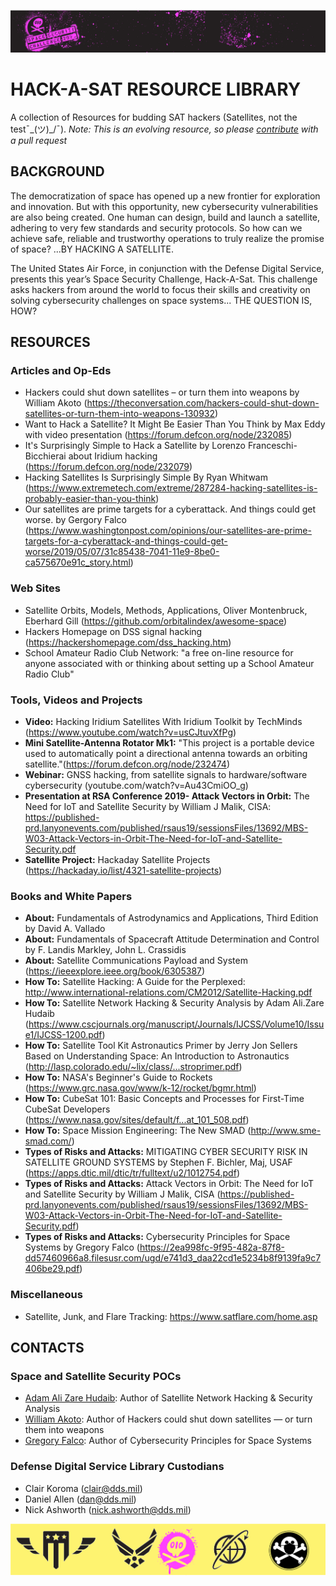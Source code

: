 ![Space Security Challeng 2020 Logo](./graphics/DDS-HASlibrary-logo.png "Space Security Challeng 2020 Logo")

# HACK-A-SAT RESOURCE LIBRARY

A collection of Resources for budding SAT hackers (Satellites, not the test¯\_(ツ)_/¯). *Note: This is an evolving resource, so please [contribute](./HASlibrary-contribute-instrxns.md) with a pull request*

## BACKGROUND
 
The democratization of space has opened up a new frontier for exploration and innovation.  But with this opportunity, new cybersecurity vulnerabilities are also being created. One human can design, build and launch a satellite, adhering to very few standards and security protocols. So how can we achieve safe, reliable and trustworthy operations to truly realize the promise of space?  ...BY HACKING A SATELLITE.

The United States Air Force, in conjunction with the Defense Digital Service, presents this year’s Space Security Challenge, Hack-A-Sat. This challenge asks hackers from around the world to focus their skills and creativity on solving cybersecurity challenges on space systems... THE QUESTION IS, HOW?

## RESOURCES
### Articles and Op-Eds
- Hackers could shut down satellites – or turn them into weapons by William Akoto (https://theconversation.com/hackers-could-shut-down-satellites-or-turn-them-into-weapons-130932)
- Want to Hack a Satellite? It Might Be Easier Than You Think by Max Eddy with video presentation (https://forum.defcon.org/node/232085)
- It's Surprisingly Simple to Hack a Satellite by Lorenzo Franceschi-Bicchierai about Iridium hacking (https://forum.defcon.org/node/232079)
- Hacking Satellites Is Surprisingly Simple By Ryan Whitwam (https://www.extremetech.com/extreme/287284-hacking-satellites-is-probably-easier-than-you-think)
- Our satellites are prime targets for a cyberattack. And things could get worse. by Gergory Falco (https://www.washingtonpost.com/opinions/our-satellites-are-prime-targets-for-a-cyberattack-and-things-could-get-worse/2019/05/07/31c85438-7041-11e9-8be0-ca575670e91c_story.html)

### Web Sites
- Satellite Orbits, Models, Methods, Applications, Oliver Montenbruck, Eberhard Gill (https://github.com/orbitalindex/awesome-space)
- Hackers Homepage on DSS signal hacking (https://hackershomepage.com/dss_hacking.htm)
- School Amateur Radio Club Network: "a free on-line resource for anyone associated with or thinking about setting up a School Amateur Radio Club"

### Tools, Videos and Projects
- **Video:** Hacking Iridium Satellites With Iridium Toolkit by TechMinds (https://www.youtube.com/watch?v=usCJtuvXfPg)
- **Mini Satellite-Antenna Rotator Mk1:** "This project is a portable device used to automatically point a directional antenna towards an orbiting satellite."(https://forum.defcon.org/node/232474)
- **Webinar:** GNSS hacking, from satellite signals to hardware/software cybersecurity (youtube.com/watch?v=Au43CmiOO_g)
- **Presentation at RSA Conference 2019- Attack Vectors in Orbit:** The Need for IoT and Satellite Security by William J Malik, CISA: https://published-prd.lanyonevents.com/published/rsaus19/sessionsFiles/13692/MBS-W03-Attack-Vectors-in-Orbit-The-Need-for-IoT-and-Satellite-Security.pdf
- **Satellite Project:** Hackaday Satellite Projects (https://hackaday.io/list/4321-satellite-projects)

### Books and White Papers
- **About:** Fundamentals of Astrodynamics and Applications, Third Edition by David A. Vallado
- **About:** Fundamentals of Spacecraft Attitude Determination and Control by F. Landis Markley, John L. Crassidis
- **About:** Satellite Communications Payload and System (https://ieeexplore.ieee.org/book/6305387)
- **How To:** Satellite Hacking: A Guide for the Perplexed: http://www.international-relations.com/CM2012/Satellite-Hacking.pdf
- **How To:** Satellite Network Hacking & Security Analysis by Adam Ali.Zare Hudaib (https://www.cscjournals.org/manuscript/Journals/IJCSS/Volume10/Issue1/IJCSS-1200.pdf)
- **How To:** Satellite Tool Kit Astronautics Primer by Jerry Jon Sellers Based on Understanding Space: An Introduction to Astronautics (http://lasp.colorado.edu/~lix/class/...stroprimer.pdf)
- **How To:** NASA's Beginner's Guide to Rockets (https://www.grc.nasa.gov/www/k-12/rocket/bgmr.html)
- **How To:** CubeSat 101: Basic Concepts and Processes for First-Time CubeSat Developers (https://www.nasa.gov/sites/default/f...at_101_508.pdf)
- **How To:** Space Mission Engineering: The New SMAD (http://www.sme-smad.com/)
- **Types of Risks and Attacks:** MITIGATING CYBER SECURITY RISK IN SATELLITE GROUND SYSTEMS by Stephen F. Bichler, Maj, USAF (https://apps.dtic.mil/dtic/tr/fulltext/u2/1012754.pdf)
- **Types of Risks and Attacks:** Attack Vectors in Orbit: The Need for IoT and Satellite Security by William J Malik, CISA (https://published-prd.lanyonevents.com/published/rsaus19/sessionsFiles/13692/MBS-W03-Attack-Vectors-in-Orbit-The-Need-for-IoT-and-Satellite-Security.pdf)
- **Types of Risks and Attacks:** Cybersecurity Principles for Space Systems by Gregory Falco (https://2ea998fc-9f95-482a-87f8-dd57460966a8.filesusr.com/ugd/e741d3_daa22cd1e5234b8f9139fa9c7406be29.pdf)

### Miscellaneous
- Satellite, Junk, and Flare Tracking: https://www.satflare.com/home.asp

## CONTACTS
### Space and Satellite Security POCs
- [Adam Ali Zare Hudaib](mailto:adamhudaib@gmail.com): Author of Satellite Network Hacking & Security Analysis
- [William Akoto](mailto:william@willakoto.com): Author of Hackers could shut down satellites — or turn them into weapons
- [Gregory Falco](mailto:falco@stanford.edu): Author of Cybersecurity Principles for Space Systems

### Defense Digital Service Library Custodians
- Clair Koroma (clair@dds.mil)
- Daniel Allen (dan@dds.mil)
- Nick Ashworth (nick.ashworth@dds.mil)

![Space Security Challeng 2020 Footer Logo](./graphics/DDShackasatlogobottom.png "Space Security Challeng 2020 Logo")
